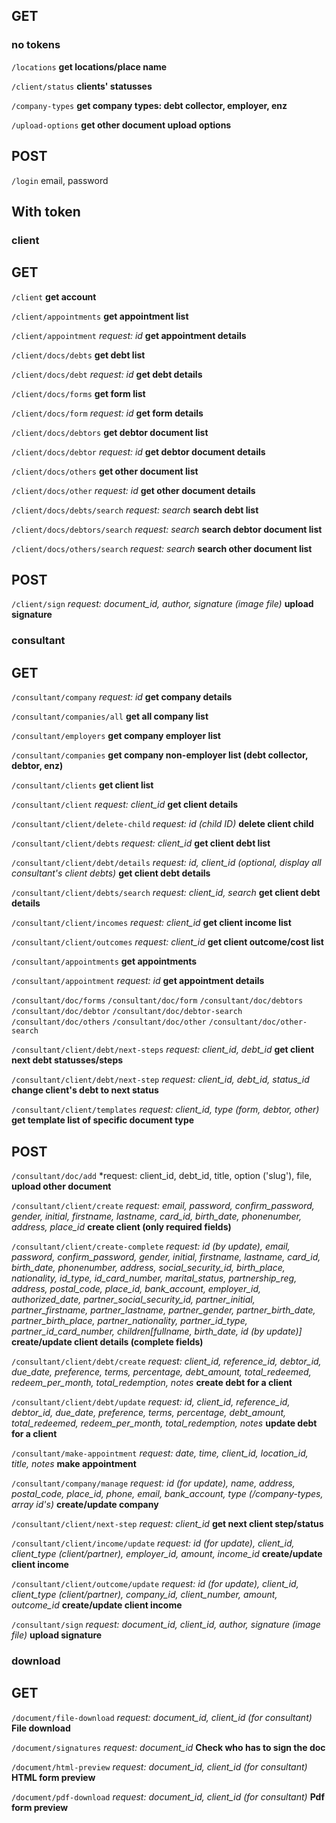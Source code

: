 ## GET

### no tokens

`/locations`
**get locations/place name**

`/client/status`
**clients' statusses**

`/company-types`
**get company types: debt collector, employer, enz**

`/upload-options`
**get other document upload options**

## POST

`/login`
email, password

## With token
### client
## GET

`/client`
**get account**

`/client/appointments`
**get appointment list**

`/client/appointment`
*request: id*
**get appointment details**

`/client/docs/debts`
**get debt list**

`/client/docs/debt`
*request: id*
**get debt details**

`/client/docs/forms`
**get form list**

`/client/docs/form`
*request: id*
**get form details**

`/client/docs/debtors`
**get debtor document list**

`/client/docs/debtor`
*request: id*
**get debtor document details**

`/client/docs/others`
**get other document list**

`/client/docs/other`
*request: id*
**get other document details**

`/client/docs/debts/search`
*request: search*
**search debt list**

`/client/docs/debtors/search`
*request: search*
**search debtor document list**

`/client/docs/others/search`
*request: search*
**search other document list**

## POST
`/client/sign`
*request: document_id, author, signature (image file)*
**upload signature**

### consultant
## GET
`/consultant/company`
*request: id*
**get company details**

`/consultant/companies/all`
**get all company list**

`/consultant/employers`
**get company employer list**

`/consultant/companies`
**get company non-employer list (debt collector, debtor, enz)**

`/consultant/clients`
**get client list**

`/consultant/client`
*request: client_id*
**get client details**

`/consultant/client/delete-child`
*request: id (child ID)*
**delete client child**

`/consultant/client/debts`
*request: client_id*
**get client debt list**

`/consultant/client/debt/details`
*request: id, client_id (optional, display all consultant's client debts)*
**get client debt details**

`/consultant/client/debts/search`
*request: client_id, search*
**get client debt details**

`/consultant/client/incomes`
*request: client_id*
**get client income list**

`/consultant/client/outcomes`
*request: client_id*
**get client outcome/cost list**

`/consultant/appointments`
**get appointments**

`/consultant/appointment`
*request: id*
**get appointment details**

`/consultant/doc/forms`
`/consultant/doc/form`
`/consultant/doc/debtors`
`/consultant/doc/debtor`
`/consultant/doc/debtor-search`
`/consultant/doc/others`
`/consultant/doc/other`
`/consultant/doc/other-search`

`/consultant/client/debt/next-steps`
*request: client_id, debt_id*
**get client next debt statusses/steps**

`/consultant/client/debt/next-step`
*request: client_id, debt_id, status_id*
**change client's debt to next status**

`/consultant/client/templates`
*request: client_id, type (form, debtor, other)*
**get template list of specific document type**

## POST
`/consultant/doc/add`
*request: client_id, debt_id, title, option ('slug'), file, 
**upload other document**

`/consultant/client/create`
*request: email, password, confirm_password, gender, initial, firstname, lastname, card_id, birth_date, phonenumber, address, place_id*
**create client (only required fields)**

`/consultant/client/create-complete`
*request: id (by update), email, password, confirm_password, gender, initial, firstname, lastname, card_id, birth_date, phonenumber, address, social_security_id, birth_place, nationality, id_type, id_card_number, marital_status, partnership_reg, address, postal_code, place_id, bank_account, employer_id, authorized_date, partner_social_security_id, partner_initial, partner_firstname, partner_lastname, partner_gender, partner_birth_date, partner_birth_place, partner_nationality, partner_id_type, partner_id_card_number, children[fullname, birth_date, id (by update)]*
**create/update client details (complete fields)**

`/consultant/client/debt/create`
*request: client_id, reference_id, debtor_id, due_date, preference, terms, percentage, debt_amount, total_redeemed, redeem_per_month, total_redemption, notes*
**create debt for a client**

`/consultant/client/debt/update`
*request: id, client_id, reference_id, debtor_id, due_date, preference, terms, percentage, debt_amount, total_redeemed, redeem_per_month, total_redemption, notes*
**update debt for a client**

`/consultant/make-appointment`
*request: date, time, client_id, location_id, title, notes*
**make appointment**

`/consultant/company/manage`
*request: id (for update), name, address, postal_code, place_id, phone, email, bank_account, type (/company-types, array id's)*
**create/update company**

`/consultant/client/next-step`
*request: client_id*
**get next client step/status**

`/consultant/client/income/update`
*request: id (for update), client_id, client_type (client/partner), employer_id, amount, income_id*
**create/update client income**

`/consultant/client/outcome/update`
*request: id (for update), client_id, client_type (client/partner), company_id, client_number, amount, outcome_id*
**create/update client income**

`/consultant/sign`
*request: document_id, client_id, author, signature (image file)*
**upload signature**

### download
## GET
`/document/file-download`
*request: document_id, client_id (for consultant)*
**File download**

`/document/signatures`
*request: document_id*
**Check who has to sign the doc**

`/document/html-preview`
*request: document_id, client_id (for consultant)*
**HTML form preview**

`/document/pdf-download`
*request: document_id, client_id (for consultant)*
**Pdf form preview**

